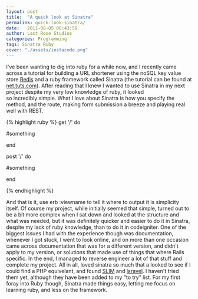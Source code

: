 ```yaml
---
layout: post
title:  "A quick look at Sinatra"
permalink: quick-look-sinatra/
date:   2011-08-05 08:43:59
author: Last Rose Studios
categories: Programming
tags: Sinatra Ruby
cover: "./assets/instacode.png"
---
```


I've been wanting to dig into ruby for a while now, and I recently came across a tutorial for building a URL shortener using the noSQL key value store [Redis](http://www.lastrose.com/redisdb/ "Discovering Redis") and a ruby framework called Sinatra (the tutorial can be found at [net.tuts.com](http://net.tutsplus.com/tutorials/ruby/how-to-build-a-shortlink-app-with-ruby-and-redis/)). After reading that I knew I wanted to use Sinatra in my next project despite my very low knowledge of ruby, it looked so incredibly simple. What I love about Sinatra is how you specify the method, and the route, making form submission a breeze and playing real well with REST.

{% highlight ruby %}
get '/' do

#something

end

post '/' do

#something

end

{% endhighlight %}

And that is it, use erb :viewname to tell it where to output it is simplicity itself. Of course my project, while initially seemed that simple, turned out to be a bit more complex when I sat down and looked at the structure and what was needed, but it was definitely quicker and easier to do it in Sinatra, despite my lack of ruby knowledge, than to do it in codeigniter. One of the biggest issues I had with the experience though was documentation, whenever I got stuck, I went to look online, and on more than one occasion came across documentation that was for a different version, and didn't apply to my version, or solutions that made use of things that where Rails specific. In the end, I managed to reverse engineer a lot of that stuff and complete my project. All in all, loved sinatra so much that a looked to see if I could find a PHP equivelant, and found [SLIM](http://www.slimframework.com/ "Slim PHP framework") and [laravel](http://laravel.com/). I haven't tried them yet, although they have been added to my "to try" list. For my first foray into Ruby though, Sinatra made things easy, letting me focus on learning ruby, and less on the framework.